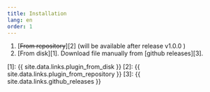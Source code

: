 ```yaml
---
title: Installation
lang: en
order: 1
---
```


1. [~~From repository~~][2] (will be available after release v1.0.0 )
2. [From disk][1]. Download file manually from [github releases][3].


[1]: {{ site.data.links.plugin_from_disk }}
[2]: {{ site.data.links.plugin_from_repository }}
[3]: {{ site.data.links.github_releases }}